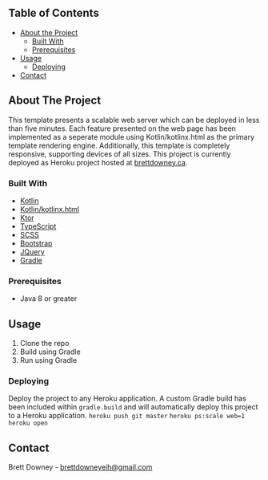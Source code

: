 

<!-- TABLE OF CONTENTS -->
## Table of Contents

* [About the Project](#about-the-project)
  * [Built With](#built-with)
  * [Prerequisites](#prerequisites)
* [Usage](#usage)
  * [Deploying](#deploying)
* [Contact](#contact)



<!-- ABOUT THE PROJECT -->
## About The Project

This template presents a scalable web server which can be deployed in less than five minutes. Each feature presented on the web page has been implemented as a seperate module using Kotlin/kotlinx.html as the primary template rendering engine. Additionally, this template is completely responsive, supporting devices of all sizes. This project is currently deployed as Heroku project hosted at [brettdowney.ca](www.template.brettdowney.ca).

### Built With

* [Kotlin](https://kotlinlang.org/)
* [Kotlin/kotlinx.html](https://github.com/Kotlin/kotlinx.html)
* [Ktor](https://ktor.io/)
* [TypeScript](https://www.typescriptlang.org/)
* [SCSS](https://sass-lang.com/)
* [Bootstrap](https://getbootstrap.com)
* [JQuery](https://jquery.com)
* [Gradle](https://gradle.org/)


### Prerequisites

* Java 8 or greater

## Usage
1. Clone the repo
2. Build using Gradle
3. Run using Gradle

### Deploying

Deploy the project to any Heroku application. A custom Gradle build has been included within ```gradle.build``` and will automatically deploy this project to a Heroku application.
```heroku push git master```
```heroku ps:scale web=1```
```heroku open```

<!-- CONTACT -->
## Contact

Brett Downey - brettdowneyeih@gmail.com
